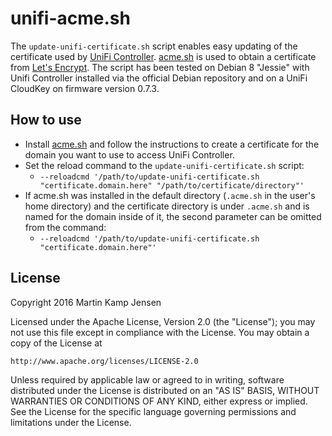# unifi-acme.sh

The `update-unifi-certificate.sh` script enables easy updating of the certificate used by [UniFi Controller](https://www.ubnt.com/enterprise/software). [acme.sh](https://github.com/Neilpang/acme.sh) is used to obtain a certificate from [Let's Encrypt](https://letsencrypt.org). The script has been tested on Debian 8 "Jessie" with Unifi Controller installed via the official Debian repository and on a UniFi CloudKey on firmware version 0.7.3.

## How to use

* Install [acme.sh](https://github.com/Neilpang/acme.sh) and follow the instructions to create a certificate for the domain you want to use to access UniFi Controller.
* Set the reload command to the `update-unifi-certificate.sh` script:
  * `--reloadcmd '/path/to/update-unifi-certificate.sh "certificate.domain.here" "/path/to/certificate/directory"'`
* If acme.sh was installed in the default directory (`.acme.sh` in the user's home directory) and the certificate directory is under `.acme.sh` and is named for the domain inside of it, the second parameter can be omitted from the command:
  * `--reloadcmd '/path/to/update-unifi-certificate.sh "certificate.domain.here"'`

## License

Copyright 2016 Martin Kamp Jensen

Licensed under the Apache License, Version 2.0 (the "License");
you may not use this file except in compliance with the License.
You may obtain a copy of the License at

    http://www.apache.org/licenses/LICENSE-2.0

Unless required by applicable law or agreed to in writing, software
distributed under the License is distributed on an "AS IS" BASIS,
WITHOUT WARRANTIES OR CONDITIONS OF ANY KIND, either express or implied.
See the License for the specific language governing permissions and
limitations under the License.
